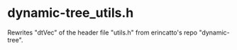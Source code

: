 # dynamic-tree_utils.h
Rewrites "dtVec" of the header file "utils.h" from erincatto's repo "dynamic-tree".
